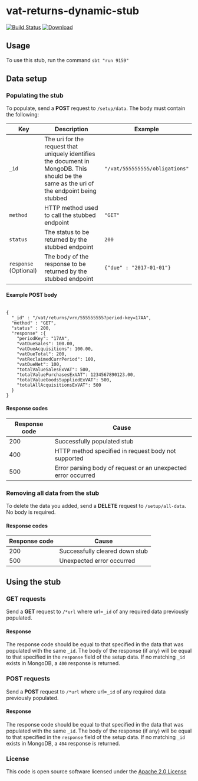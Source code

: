 # vat-returns-dynamic-stub

[![Build Status](https://travis-ci.org/hmrc/vat-returns-dynamic-stub.svg)](https://travis-ci.org/hmrc/vat-returns-dynamic-stub) [ ![Download](https://api.bintray.com/packages/hmrc/releases/vat-returns-dynamic-stub/images/download.svg) ](https://bintray.com/hmrc/releases/vat-returns-dynamic-stub/_latestVersion)


## Usage

To use this stub, run the command `sbt "run 9159"`

## Data setup

### Populating the stub

To populate, send a **POST** request to `/setup/data`. The body must contain the following:

| **Key**    | **Description** | **Example** |
|------------|-----------------|-------------|
| `_id`      | The uri for the request that uniquely identifies the document in MongoDB. This should be the same as the uri of the endpoint being stubbed | `"/vat/555555555/obligations"` |
| `method`   | HTTP method used to call the stubbed endpoint | `"GET"` |
| `status`   | The status to be returned by the stubbed endpoint | `200` |
| `response` (Optional) | The body of the response to be returned by the stubbed endpoint | `{"due" : "2017-01-01"}` |

#### Example POST body

```

{
  "_id" : "/vat/returns/vrn/555555555?period-key=17AA",
  "method" : "GET",
  "status" : 200,
  "response" :{
    "periodKey": "17AA",
    "vatDueSales": 100.00,
    "vatDueAcquisitions": 100.00,
    "vatDueTotal": 200,
    "vatReclaimedCurrPeriod": 100,
    "vatDueNet": 100,
    "totalValueSalesExVAT": 500,
    "totalValuePurchasesExVAT": 1234567890123.00,
    "totalValueGoodsSuppliedExVAT": 500,
    "totalAllAcquisitionsExVAT": 500
  }
}

```

#### Response codes
| **Response code** | **Cause** |
|-------------------|-----------------|
| 200               | Successfully populated stub |   
| 400               | HTTP method specified in request body not supported |
| 500               | Error parsing body of request or an unexpected error occurred |

### Removing all data from the stub

To delete the data you added, send a **DELETE** request to `/setup/all-data`. No body is required.

#### Response codes
| **Response code** | **Cause** |
|-------------------|-----------------|
| 200               | Successfully cleared down stub |   
| 500               | Unexpected error occurred |

## Using the stub

### GET requests

Send a **GET** request to `/*url` where url=`_id` of any required data previously populated. 

#### Response

The response code should be equal to that specified in the data that was populated with the same `_id`. The body of the response (if any) will be equal to that specified in the `response` field of the setup data.
If no matching `_id` exists in MongoDB, a `400` response is returned.

### POST requests

Send a **POST** request to `/*url` where url=`_id` of any required data previously populated.

#### Response

The response code should be equal to that specified in the data that was populated with the same `_id`. The body of the response (if any) will be equal to that specified in the `response` field of the setup data.
If no matching `_id` exists in MongoDB, a `404` response is returned.

### License

This code is open source software licensed under the [Apache 2.0 License]("http://www.apache.org/licenses/LICENSE-2.0.html")

